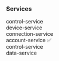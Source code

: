 ### Services

control-service <br>
device-service <br>
connection-service <br>
account-service ✅<br>
control-service <br>
data-service <br>

